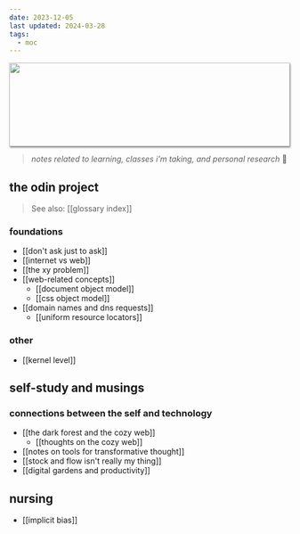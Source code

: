 ```yaml
---
date: 2023-12-05
last updated: 2024-03-28
tags:
  - moc
---
```

<img style="height: 150px; width: 100%; object-fit: cover; box-shadow: 1px 2px 3px rgba(0,0,0,.5);" src="https://64.media.tumblr.com/ef4a24260f0606beaf9ab344c22e24e2/e3a833691b4de27b-ac/s500x750/f60b4518f9008339bc4af780a67245feead03c25.gifv">

> *notes related to learning, classes i'm taking, and personal research* 🌱

## the odin project
> See also: [[glossary index]]
### foundations
- [[don't ask just to ask]]
- [[internet vs web]]
- [[the xy problem]]
- [[web-related concepts]]
	- [[document object model]]
	- [[css object model]]
- [[domain names and dns requests]]
	- [[uniform resource locators]]

### other
- [[kernel level]]

## self-study and musings
### connections between the self and technology
- [[the dark forest and the cozy web]]
	- [[thoughts on the cozy web]]
- [[notes on tools for transformative thought]]
- [[stock and flow isn't really my thing]]
- [[digital gardens and productivity]]

## nursing
- [[implicit bias]]